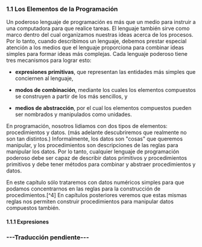 ### 1.1 Los Elementos de la Programación

Un poderoso lenguaje de programación es más que un medio para instruir a una computadora para que realice tareas. El lenguaje también sirve como marco dentro del cual organizamos nuestras ideas acerca de los procesos. Por lo tanto, cuando describimos un lenguaje, debemos prestar especial atención a los medios que el lenguaje proporciona para combinar ideas simples para formar ideas más complejas. Cada lenguaje poderoso tiene tres mecanismos para lograr esto:

* **expresiones primitivas**, que representan las entidades más simples que conciernen al lenguaje,

* **modos de combinación**, mediante los cuales los elementos compuestos se construyen a partir de los más sencillos, y

* **medios de abstracción**, por el cual los elementos compuestos pueden ser nombrados y manipulados como unidades.

En programación, nosotros lidiamos con dos tipos de elementos: procedimientos y datos. (más adelante descubriremos que realmente no son tan distintos.) Informalmente, los datos son "cosas" que queremos manipular, y los procedimientos son descripciones de las reglas para manipular los datos. Por lo tanto, cualquier lenguaje de programación poderoso debe ser capaz de describir datos primitivos y procedimientos primitivos y debe tener métodos para combinar y abstraer procedimientos y datos.

En este capítulo sólo trataremos con datos numéricos simples para que podamos concentrarnos en las reglas para la construcción de procedimientos.[^4] En capítulos posteriores veremos que estas mismas reglas nos permiten construir procedimientos para manipular datos compuestos también.


#### 1.1.1  Expresiones



### ---Traducción pendiente---